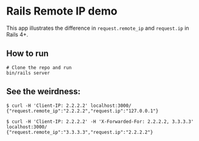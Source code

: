 # Rails Remote IP demo

This app illustrates the difference in `request.remote_ip` and `request.ip` in Rails 4+.

## How to run

```
# Clone the repo and run
bin/rails server
```

## See the weirdness:
```
$ curl -H 'Client-IP: 2.2.2.2' localhost:3000/
{"request.remote_ip":"2.2.2.2","request.ip":"127.0.0.1"}

$ curl -H 'Client-IP: 2.2.2.2' -H 'X-Forwarded-For: 2.2.2.2, 3.3.3.3' localhost:3000/
{"request.remote_ip":"3.3.3.3","request.ip":"2.2.2.2"}
```
